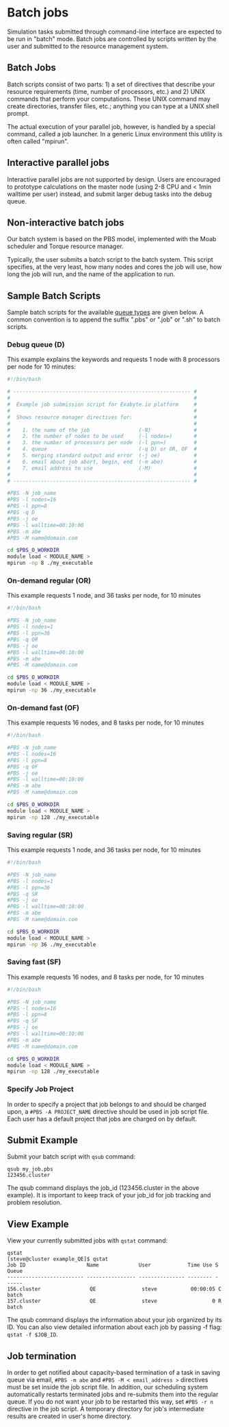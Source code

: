 <!-- TODO by MM: revise and make sure information is up-to-date -->

# Batch jobs

Simulation tasks submitted through command-line interface are expected to be run in "batch" mode. Batch jobs are controlled by scripts written by the user and submitted to the resource management system.

## Batch Jobs

Batch scripts consist of two parts: 1) a set of directives that describe your resource requirements (time, number of processors, etc.) and 2) UNIX commands that perform your computations. These UNIX command may create directories, transfer files, etc.; anything you can type at a UNIX shell prompt.

The actual execution of your parallel job, however, is handled by a special command, called a job launcher. In a generic Linux environment this utility is often called "mpirun".

## Interactive parallel jobs

Interactive parallel jobs are not supported by design. Users are encouraged to prototype calculations on the master node (using 2-8 CPU and < 1min walltime per user) instead, and submit larger debug tasks into the debug queue.

## Non-interactive batch jobs

Our batch system is based on the PBS model, implemented with the Moab scheduler and Torque resource manager.

Typically, the user submits a batch script to the batch system. This script specifies, at the very least, how many nodes and cores the job will use, how long the job will run, and the name of the application to run.


## Sample Batch Scripts

Sample batch scripts for the available [queue types]() are given below. A common convention is to append the suffix ".pbs" or ".job" or ".sh" to batch scripts.

### Debug queue (D)

This example explains the keywords and requests 1 node with 8 processors per node for 10 minutes:

```bash
#!/bin/bash

# ---------------------------------------------------------- #
#                                                            #
#  Example job submission script for Exabyte.io platform     #
#                                                            #
#  Shows resource manager directives for:                    #
#                                                            #
#    1. the name of the job                (-N)              #
#    2. the number of nodes to be used     (-l nodes=)       #
#    3. the number of processors per node  (-l ppn=)         #
#    4. queue                              (-q D) or OR, OF  #
#    5. merging standard output and error  (-j oe)           #
#    6. email about job abort, begin, end  (-m abe)          #
#    7. email address to use               (-M)              #
#                                                            #
# ---------------------------------------------------------- #

#PBS -N job_name
#PBS -l nodes=16
#PBS -l ppn=8
#PBS -q D
#PBS -j oe
#PBS -l walltime=00:10:00
#PBS -m abe
#PBS -M name@domain.com

cd $PBS_O_WORKDIR
module load < MODULE_NAME >
mpirun -np 8 ./my_executable
```

### On-demand regular (OR)

This example requests 1 node, and 36 tasks per node, for 10 minutes

```bash
#!/bin/bash

#PBS -N job_name
#PBS -l nodes=1
#PBS -l ppn=36
#PBS -q OR
#PBS -j oe
#PBS -l walltime=00:10:00
#PBS -m abe
#PBS -M name@domain.com

cd $PBS_O_WORKDIR
module load < MODULE_NAME >
mpirun -np 36 ./my_executable
```

### On-demand fast (OF)

This example requests 16 nodes, and 8 tasks per node, for 10 minutes

```bash
#!/bin/bash

#PBS -N job_name
#PBS -l nodes=16
#PBS -l ppn=8
#PBS -q OF
#PBS -j oe
#PBS -l walltime=00:10:00
#PBS -m abe
#PBS -M name@domain.com

cd $PBS_O_WORKDIR
module load < MODULE_NAME >
mpirun -np 128 ./my_executable
```


### Saving regular (SR)

This example requests 1 node, and 36 tasks per node, for 10 minutes

```bash
#!/bin/bash

#PBS -N job_name
#PBS -l nodes=1
#PBS -l ppn=36
#PBS -q SR
#PBS -j oe
#PBS -l walltime=00:10:00
#PBS -m abe
#PBS -M name@domain.com

cd $PBS_O_WORKDIR
module load < MODULE_NAME >
mpirun -np 36 ./my_executable
```

### Saving fast (SF)

This example requests 16 nodes, and 8 tasks per node, for 10 minutes

```bash
#!/bin/bash

#PBS -N job_name
#PBS -l nodes=16
#PBS -l ppn=8
#PBS -q SF
#PBS -j oe
#PBS -l walltime=00:10:00
#PBS -m abe
#PBS -M name@domain.com

cd $PBS_O_WORKDIR
module load < MODULE_NAME >
mpirun -np 128 ./my_executable
```


### Specify Job Project
In order to specify a project that job belongs to and should be charged upon, a `#PBS -A PROJECT_NAME` directive should be used in job script file. Each user has a default project that jobs are charged on by default.


## Submit Example

Submit your batch script with `qsub` command:

```
qsub my_job.pbs
123456.cluster
```

The qsub command displays the job_id (123456.cluster in the above example). It is important to keep track of your job_id for job tracking and problem resolution.


## View Example

View your currently submitted jobs with `qstat` command:

```
qstat
[steve@cluster example_QE]$ qstat
Job ID                    Name             User            Time Use S Queue
------------------------- ---------------- --------------- -------- - -----
156.cluster                QE               steve           00:00:05 C batch
157.cluster                QE               steve                  0 R batch
```

The qsub command displays the information about your job organized by its ID. You can also view detailed information about each job by passing -f flag: `qstat -f $JOB_ID`.


## Job termination

In order to get notified about capacity-based termination of a task in saving queue via email, `#PBS -m abe` and `#PBS -M < email_address >` directives must be set inside the job script file. In addition, our scheduling system automatically restarts terminated jobs and re-submits them into the regular queue. If you do not want your job to be restarted this way, set `#PBS -r n` directive in the job script. A temporary directory for job's intermediate results are created in user's home directory.
